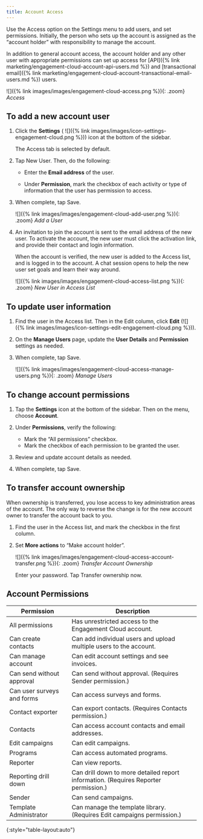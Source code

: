 ```yaml
---
title: Account Access
---
```


Use the Access option on the Settings menu to add users, and set permissions. Initially, the person who sets up the account is assigned as the “account holder” with responsibility to manage the account.

In addition to general account access, the account holder and any other user with appropriate permissions can set up access for [API]({% link marketing/engagement-cloud-account-api-users.md %}) and [transactional email]({% link marketing/engagement-cloud-account-transactional-email-users.md %}) users.

![]({% link images/images/engagement-cloud-access.png %}){: .zoom}
*Access*

## To add a new account user

1. Click the **Settings** ( ![]({% link images/images/icon-settings-engagement-cloud.png %})) icon at the bottom of the sidebar.

    The Access tab is selected by default.

1. Tap <span class="btn">New User</span>. Then, do the following:

    * Enter the **Email address** of the user.

    * Under **Permission**, mark the checkbox of each activity or type of information that the user has permission to access.

1. When complete, tap <span class="btn">Save</span>.

    ![]({% link images/images/engagement-cloud-add-user.png %}){: .zoom}
    *Add a User*

1. An invitation to join the account is sent to the email address of the new user. To activate the account, the new user must click the activation link, and provide their contact and login information.

    When the account is verified, the new user is added to the Access list, and is logged in to the account. A chat session opens to help the new user set goals and learn their way around.

    ![]({% link images/images/engagement-cloud-access-list.png %}){: .zoom}
    *New User in Access List*

## To update user information

1. Find the user in the Access list. Then in the Edit column, click **Edit** (![]({% link images/images/icon-settings-edit-engagement-cloud.png %})).

1. On the **Manage Users** page, update the **User Details** and **Permission** settings as needed.

1. When complete, tap <span class="btn">Save</span>.

    ![]({% link images/images/engagement-cloud-access-manage-users.png %}){: .zoom}
    *Manage Users*

## To change account permissions

1. Tap the **Settings** icon at the bottom of the sidebar. Then on the menu, choose **Account**.

1. Under **Permissions**, verify the following:

    * Mark the “All permissions” checkbox.
    * Mark the checkbox of each permission to be granted the user.

1. Review and update account details as needed.

1. When complete, tap <span class="btn">Save</span>.

## To transfer account ownership

When ownership is transferred, you lose access to key administration areas of the account. The only way to reverse the change is for the new account owner to transfer the account back to you.

1. Find the user in the Access list, and mark the checkbox in the first column.

1. Set **More actions** to “Make account holder”.

    ![]({% link images/images/engagement-cloud-access-account-transfer.png %}){: .zoom}
    *Transfer Account Ownership*

    Enter your password. Tap <span class="btn">Transfer ownership now</span>.

## Account Permissions

|Permission|Description|
|--- |--- |
|All permissions|Has unrestricted  access to the Engagement Cloud account.|
|Can create contacts|Can add individual users and upload multiple users to the account.|
|Can manage account|Can edit account settings and see invoices.|
|Can send without approval|Can send without approval. (Requires Sender permission.)|
|Can user surveys and forms|Can access surveys and forms.|
|Contact exporter|Can export contacts. (Requires Contacts permission.)|
|Contacts|Can access account contacts and email addresses.|
|Edit campaigns|Can edit campaigns.|
|Programs|Can access automated programs.|
|Reporter|Can view reports.|
|Reporting drill down|Can drill down to more detailed report information. (Requires Reporter permission.)|
|Sender|Can send campaigns.|
|Template Administrator|Can manage the template library. (Requires Edit campaigns permission.)|
{:style="table-layout:auto"}